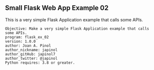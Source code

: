 ## Small Flask Web App Example 02
This is a very simple Flask Application example that calls some APIs.

	Objective: Make a very simple Flask Application example that calls some APIs. 
	program: flask_ex_02
	version: 1.0.0
	author: Joan A. Pinol
	author_nickname: japinol
	author_gitHub: japinol7
	author_twitter: @japinol
	Python requires: 3.8 or greater.
